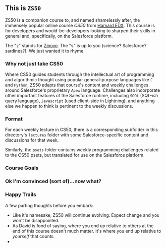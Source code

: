 ## This is `ZS50`
ZS50 is a companion course to, and named shamelessly after, the immensely popular online course *CS50* from [Harvard EDX](https://www.edx.org/course/cs50s-introduction-computer-science-harvardx-cs50x). This course is for developers and would-be-developers looking to sharpen their skills in general and, specifically, on the Salesforce platform. 

The "z" stands for [Zinovo](https://www.zinovo.com/). The "s" is up to you (science? Salesforce? sardines?). We just wanted it to rhyme. 

### Why not just take CS50
Where CS50 guides students through the intellectual art of programming and algorithmic thought using popular general-purpose languages like `C` and `Python`, ZS50 adapts that course's content and weekly challenges around Salesforce's proprietary `Apex` language. Challenges also incorporate other important features of the Salesforce runtime, including `SOQL` (SQL-*ish* query language), `Javascript` (used client-side in Lightning), and anything else we happen to think is pertinent to the weekly discussions. 

### Format
For each weekly lecture in CS50, there is a corresponding subfolder in this directory's `lectures` folder with some Salesforce-specific content and discussions for that week. 

Similarly, the `psets` folder contains weekly programming challenges related to the CS50 psets, but translated for use on the Salesforce platform. 

### Course Goals

### Ok I'm convinced (sort of)...now what? 

### Happy Trails
A few parting thoughts before you embark: 
- Like it's namesake, ZS50 will continue evolving. Expect change and you won't be disappointed. 
- As David is fond of saying, where you end up relative to others at the end of this course doesn't much matter. It's where you end up relative to *yourself* that counts. 
- 

